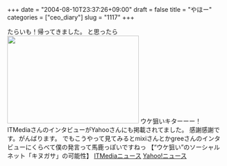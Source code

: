 +++
date = "2004-08-10T23:37:26+09:00"
draft = false
title = "やほー"
categories = ["ceo_diary"]
slug = "1117"
+++

たらいも！帰ってきました。
と思ったら
<img src="http://ieiriblog.jugem.jp/?image=4003" width="303" height="202" alt="" class="pict" />
ウケ狙いキターーー！
ITMediaさんのインタビューがYahooさんにも掲載されてました。
感謝感謝です。がんばります。
でもこうやって見てみるとmixiさんとかgreeさんのインタビューにくらべて僕の発言って馬鹿っぽいですねっ
【“ウケ狙い”のソーシャルネット「キヌガサ」の可能性】
<a href="http://www.itmedia.co.jp/news/articles/0408/10/news021.html?nc20" target="_blank">ITMediaニュース</a>
<a href="http://headlines.yahoo.co.jp/hl?a=20040810-00000008-zdn_n-sci" target="_blank">Yahoo!ニュース</a>
